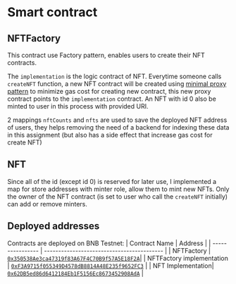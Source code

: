 # Smart contract

## NFTFactory

This contract use Factory pattern, enables users to create their NFT contracts.

The `implementation` is the logic contract of NFT. Everytime someone calls `createNFT` function, a new NFT contract will be created using [minimal proxy pattern](https://eips.ethereum.org/EIPS/eip-1167) to minimize gas cost for creating new contract, this new proxy contract points to the `implementation` contract. An NFT with id 0 also be minted to user in this process with provided URI.

2 mappings `nftCounts` and `nfts` are used to save the deployed NFT address of users, they helps removing the need of a backend for indexing these data in this assignment (but also has a side effect that increase gas cost for create NFT)

## NFT

Since all of the id (except id 0) is reserved for later use, I implemented a map for store addresses with minter role, allow them to mint new NFTs. Only the owner of the NFT contract (is set to user who call the `createNFT` initially) can add or remove minters.

## Deployed addresses

Contracts are deployed on BNB Testnet:
| Contract Name | Address |
| ---------------- | ------------------------------------------ |
| NFTFactory | [`0x350538Ae3ca47319f83A67F4C70B9f57A5E18F2A`](https://testnet.bscscan.com/address/0x350538Ae3ca47319f83A67F4C70B9f57A5E18F2A#code)|
| NFTFactory implementation | [`0xF3A9715f055349D4578dB8814A48E235f9652FC3`](https://testnet.bscscan.com/address/0xF3A9715f055349D4578dB8814A48E235f9652FC3#code) |
| NFT Implementation| [`0x62DB5ed86d6412184Eb1F5156Ec8673452908AdA`](https://testnet.bscscan.com/address/0x62DB5ed86d6412184Eb1F5156Ec8673452908AdA#code) |
